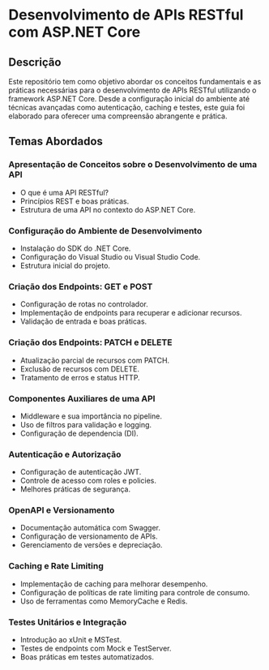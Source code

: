 # Desenvolvimento de APIs RESTful com ASP.NET Core

## Descrição
Este repositório tem como objetivo abordar os conceitos fundamentais e as práticas necessárias para o desenvolvimento de APIs RESTful utilizando o framework ASP.NET Core. Desde a configuração inicial do ambiente até técnicas avançadas como autenticação, caching e testes, este guia foi elaborado para oferecer uma compreensão abrangente e prática.

## Temas Abordados

### Apresentação de Conceitos sobre o Desenvolvimento de uma API
- O que é uma API RESTful?
- Princípios REST e boas práticas.
- Estrutura de uma API no contexto do ASP.NET Core.

### Configuração do Ambiente de Desenvolvimento
- Instalação do SDK do .NET Core.
- Configuração do Visual Studio ou Visual Studio Code.
- Estrutura inicial do projeto.

### Criação dos Endpoints: GET e POST
- Configuração de rotas no controlador.
- Implementação de endpoints para recuperar e adicionar recursos.
- Validação de entrada e boas práticas.

### Criação dos Endpoints: PATCH e DELETE
- Atualização parcial de recursos com PATCH.
- Exclusão de recursos com DELETE.
- Tratamento de erros e status HTTP.

### Componentes Auxiliares de uma API
- Middleware e sua importância no pipeline.
- Uso de filtros para validação e logging.
- Configuração de dependencia (DI).

### Autenticação e Autorização
- Configuração de autenticação JWT.
- Controle de acesso com roles e policies.
- Melhores práticas de segurança.

### OpenAPI e Versionamento
- Documentação automática com Swagger.
- Configuração de versionamento de APIs.
- Gerenciamento de versões e depreciação.

### Caching e Rate Limiting
- Implementação de caching para melhorar desempenho.
- Configuração de políticas de rate limiting para controle de consumo.
- Uso de ferramentas como MemoryCache e Redis.

### Testes Unitários e Integração
- Introdução ao xUnit e MSTest.
- Testes de endpoints com Mock e TestServer.
- Boas práticas em testes automatizados.

